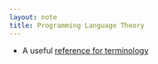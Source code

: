 ```yaml
---
layout: note
title: Programming Language Theory
---
```

- A useful [reference for terminology](https://www.pls-lab.org/)